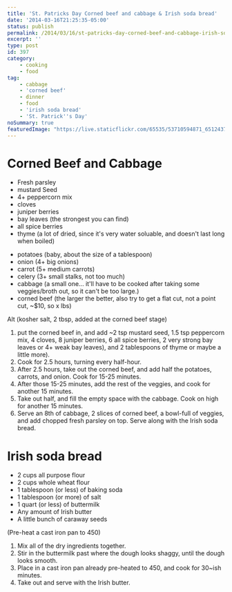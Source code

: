 ```yaml
---
title: 'St. Patricks Day Corned beef and cabbage & Irish soda bread'
date: '2014-03-16T21:25:35-05:00'
status: publish
permalink: /2014/03/16/st-patricks-day-corned-beef-and-cabbage-irish-soda-bread
excerpt: ''
type: post
id: 397
category:
    - cooking
    - food
tag:
    - cabbage
    - 'corned beef'
    - dinner
    - food
    - 'irish soda bread'
    - 'St. Patrick''s Day'
noSummary: true
featuredImage: "https://live.staticflickr.com/65535/53710594871_651243773c_o.jpg"
---
```

# Corned Beef and Cabbage

- Fresh parsley
- mustard Seed
- 4+ peppercorn mix
- cloves
- juniper berries
- bay leaves (the strongest you can find)
- all spice berries
- thyme (a lot of dried, since it's very water soluable, and doesn't last long when boiled)


* potatoes (baby, about the size of a tablespoon)
* onion (4+ big onions)
* carrot (5+ medium carrots)
* celery (3+ small stalks, not too much)
* cabbage (a small one... it'll have to be cooked after taking some veggies/broth out, so it can't be too large.)
* corned beef (the larger the better, also try to get a flat cut, not a point cut, ~$10, so x lbs)

Alt (kosher salt, 2 tbsp, added at the corned beef stage)

1. put the corned beef in, and add ~2 tsp mustard seed, 1.5 tsp peppercorn mix, 4 cloves, 8 juniper berries, 6 all spice berries, 2 very strong bay leaves or 4+ weak bay leaves), and 2 tablespoons of thyme or maybe a little more).
2. Cook for 2.5 hours, turning every half-hour.
3. After 2.5 hours, take out the corned beef, and add half the potatoes, carrots, and onion. Cook for 15-25 minutes.
4. After those 15-25 minutes, add the rest of the veggies, and cook for another 15 minutes.
5. Take out half, and fill the empty space with the cabbage. Cook on high for another 15 minutes.
6. Serve an 8th of cabbage, 2 slices of corned beef, a bowl-full of veggies, and add chopped fresh parsley on top.  Serve along with the Irish soda bread.

# Irish soda bread

- 2 cups all purpose flour
- 2 cups whole wheat flour
- 1 tablespoon (or less) of baking soda
- 1 tablespoon (or more) of salt
- 1 quart (or less) of buttermilk
- Any amount of Irish butter
- A little bunch of caraway seeds

(Pre-heat a cast iron pan to 450)

1. Mix all of the dry ingredients together.
2. Stir in the buttermilk past where the dough looks shaggy, until the dough looks smooth.
3. Place in a cast iron pan already pre-heated to 450, and cook for 30~ish minutes.
4. Take out and serve with the Irish butter.